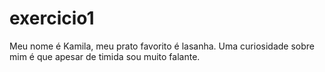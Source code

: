 # exercicio1
Meu nome é Kamila, meu prato favorito é lasanha.
Uma curiosidade sobre mim é que apesar de timida sou muito falante.
